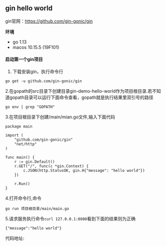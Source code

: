 ## gin hello world
gin官网：https://github.com/gin-gonic/gin

**环境**
- go 1.13
- macos 10.15.5 (19F101)

#### 启动第一个gin项目

1. 下载安装gin，执行命令行

```
go get -u github.com/gin-gonic/gin
```

2.在gopath的src目录下创建目录gin-demo-hello-world作为项目根目录.若不知道gopath目录可以运行下面命令查看，gopath就是执行结果里双引号的路径
```
go env | grep "GOPATH"
```


3.在项目根目录下创建/main/mian.go文件,输入下面代码
```
package main

import (
	"github.com/gin-gonic/gin"
	"net/http"
)

func main() {
	r := gin.Default()
	r.GET("/", func(c *gin.Context) {
		c.JSON(http.StatusOK, gin.H{"message": "hello world"})
	})

	r.Run()
}

```

4.打开命令行,命令
```
go run 项目根目录/main/main.go
```

5.请求服务执行命令`curl 127.0.0.1:8080`看到下面的结果则为正确
```
{"message":"hello world"}
```

代码地址:
